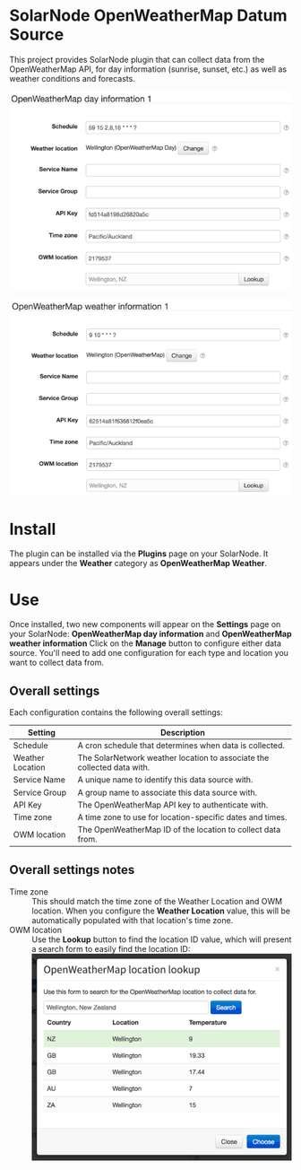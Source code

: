 # SolarNode OpenWeatherMap Datum Source

This project provides SolarNode plugin that can collect data from the OpenWeatherMap
API, for day information (sunrise, sunset, etc.) as well as weather conditions and
forecasts.

![settings](docs/solarnode-owm-day-settings.png)

![settings](docs/solarnode-owm-weather-settings.png)

# Install

The plugin can be installed via the **Plugins** page on your SolarNode. It appears under
the **Weather** category as **OpenWeatherMap Weather**.

# Use

Once installed, two new components will appear on the **Settings** page on your SolarNode:
**OpenWeatherMap day information** and **OpenWeatherMap weather information**  Click on
the **Manage** button to configure either data source. You'll need to add one
configuration for each type and location  you want to collect data from.

## Overall settings

Each configuration contains the following overall settings:

| Setting            | Description                                                                      |
|--------------------|----------------------------------------------------------------------------------|
| Schedule           | A cron schedule that determines when data is collected.                          |
| Weather Location   | The SolarNetwork weather location to associate the collected data with.          |
| Service Name       | A unique name to identify this data source with.                                 |
| Service Group      | A group name to associate this data source with.                                 |
| API Key            | The OpenWeatherMap API key to authenticate with.                                 |
| Time zone          | A time zone to use for location-specific dates and times.                        |
| OWM location       | The OpenWeatherMap ID of the location to collect data from.                      |

## Overall settings notes

<dl>
	<dt>Time zone</dt>
	<dd>This should match the time zone of the Weather Location and OWM location. When you configure
	the <b>Weather Location</b> value, this will be automatically populated with that location's 
	time zone.</dd>
	<dt>OWM location</dt>
	<dd>Use the <b>Lookup</b> button to find the location ID value, which will present a
	search form to easily find the location ID: <img alt="OpenWeatherMap location lookup" 
	src="docs/solarnode-owm-location-lookup-settings.png"></dd>
</dl>
